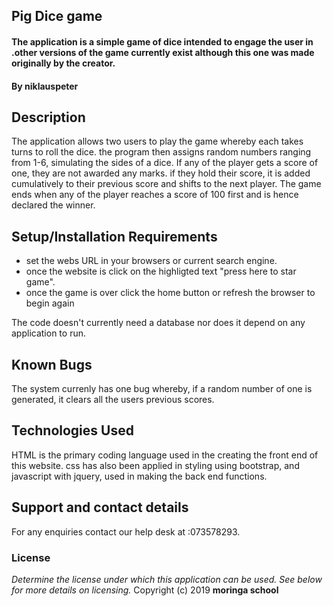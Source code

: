 ## Pig Dice game
#### The application is a simple game of dice intended to engage the user in .other versions of the game currently exist although this one was made originally by the creator.
#### By **niklauspeter**
## Description
The application allows two users to play the game whereby each takes turns to roll the dice. the program then assigns random numbers ranging from 1-6, simulating the sides of a dice. If any of the player gets a score of one, they are not awarded any marks. if they hold their score, it is added cumulatively to their previous score and shifts to the next player. The game ends when any of the player reaches a score of 100 first and is hence declared the winner.
## Setup/Installation Requirements
* set the webs URL in your browsers or current search engine.
* once the website is click on the highligted text "press here to star game".
* once the game is over click the home button or refresh the browser to begin again

The code doesn't currently need a database nor does it depend on any application to run.
## Known Bugs
The system currenly has one bug whereby, if a random number of one is generated, it clears all the users previous scores.
## Technologies Used
HTML is the primary coding language used in the creating the front end of this website. css has also been applied in styling using bootstrap, and javascript with jquery, used in making the back end functions.
## Support and contact details
For any enquiries contact our help desk at :073578293.
### License
*Determine the license under which this application can be used.  See below for more details on licensing.*
Copyright (c) 2019 **moringa school**
